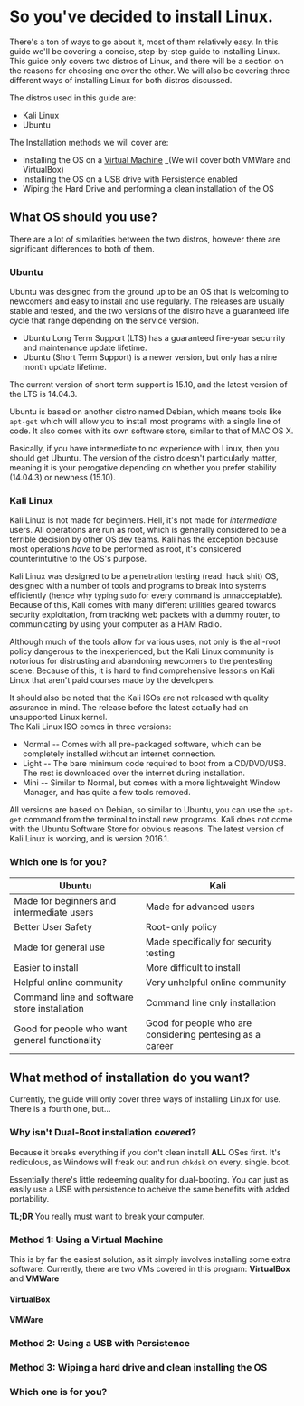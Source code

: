 # So you've decided to install Linux.

There's a ton of ways to go about it, most of them relatively easy. In this guide we'll be covering a concise, step-by-step guide to installing Linux.
This guide only covers two distros of Linux, and there will be a section on the reasons for choosing one over the other.
We will also be covering three different ways of installing Linux for both distros discussed.

The distros used in this guide are:
* 	Kali Linux
* 	Ubuntu
	
The Installation methods we will cover are:
* 	Installing the OS on a [Virtual Machine](http://wikipedia.org/Virtual_Machine) _(We will cover both VMWare and VirtualBox)
* 	Installing the OS on a USB drive with Persistence enabled
* 	Wiping the Hard Drive and performing a clean installation of the OS

## What OS should you use?

There are a lot of similarities between the two distros, however there are significant differences to both of them.

### Ubuntu

Ubuntu was designed from the ground up to be an OS that is welcoming to newcomers and easy to install and use regularly.
The releases are usually stable and tested, and the two versions of the distro have a guaranteed life cycle that range depending on the service version.

*	Ubuntu Long Term Support (LTS) has a guaranteed five-year securrity and maintenance update lifetime.
*	Ubuntu (Short Term Support) is a newer version, but only has a nine month update lifetime.

The current version of short term support is 15.10, and the latest version of the LTS is 14.04.3.

Ubuntu is based on another distro named Debian, which means tools like `apt-get` which will allow you to install most programs with a single line of code.
It also comes with its own software store, similar to that of MAC OS X.

Basically, if you have intermediate to no experience with Linux, then you should get Ubuntu. 
The version of the distro doesn't particularly matter, meaning it is your perogative depending on whether you prefer stability (14.04.3) or newness (15.10).

### Kali Linux

Kali Linux is not made for beginners. Hell, it's not made for _intermediate_ users. 
All operations are run as root, which is generally considered to be a terrible decision by other OS dev teams.
Kali has the exception because most operations _have_ to be performed as root, it's considered counterintuitive to the OS's purpose.

Kali Linux was designed to be a penetration testing (read: hack shit) OS, designed with a number of tools and programs to break into systems efficiently (hence why typing `sudo` for every command is unnacceptable).
Because of this, Kali comes with many different utilities geared towards security exploitation, from tracking web packets with a dummy router, to communicating by using your computer as a HAM Radio.

Although much of the tools allow for various uses, not only is the all-root policy dangerous to the inexperienced, but the Kali Linux community is notorious for distrusting and abandoning newcomers to the pentesting scene.
Because of this, it is hard to find comprehensive lessons on Kali Linux that aren't paid courses made by the developers.

It should also be noted that the Kali ISOs are not released with quality assurance in mind. The release before the latest actually had an unsupported Linux kernel.  
The Kali Linux ISO comes in three versions:
*	Normal -- Comes with all pre-packaged software, which can be completely installed without an internet connection.
*	Light -- The bare minimum code required to boot from a CD/DVD/USB. The rest is downloaded over the internet during installation.
*	Mini -- Similar to Normal, but comes with a more lightweight Window Manager, and has quite a few tools removed.

All versions are based on Debian, so similar to Ubuntu, you can use the `apt-get` command from the terminal to install new programs.
Kali does not come with the Ubuntu Software Store for obvious reasons.
The latest version of Kali Linux is working, and is version 2016.1.

### Which one is for you?

Ubuntu | Kali
---|---
Made for beginners and intermediate users | Made for advanced users
Better User Safety | Root-only policy
Made for general use | Made specifically for security testing
Easier to install | More difficult to install
Helpful online community | Very unhelpful online community
Command line and software store installation | Command line only installation
Good for people who want general functionality | Good for people who are considering pentesing as a career

## What method of installation do you want?

Currently, the guide will only cover three ways of installing Linux for use. There is a fourth one, but...

### Why isn't Dual-Boot installation covered?

Because it breaks everything if you don't clean install **ALL** OSes first. It's rediculous, as Windows will freak out and run `chkdsk` on every. single. boot.

Essentially there's little redeeming quality for dual-booting. You can just as easily use a USB with persistence to acheive the same benefits with added portability.

**TL;DR** You really must want to break your computer.

### Method 1: Using a Virtual Machine

This is by far the easiest solution, as it simply involves installing some extra software. Currently, there are two VMs covered in this program: **VirtualBox** and **VMWare**

#### VirtualBox

#### VMWare

### Method 2: Using a USB with Persistence

### Method 3: Wiping a hard drive and clean installing the OS

### Which one is for you?